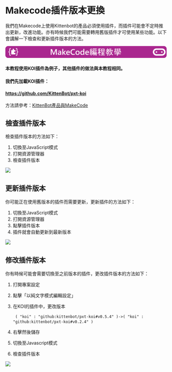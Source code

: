 # Makecode插件版本更換

我們在Makecode上使用Kittenbot的產品必須使用插件，而插件可能會不定時推出更新，改進功能。亦有時候我們可能需要轉用舊版插件才可使用某些功能。以下會講解一下檢查和更新插件版本的方法。



![](./images/mcbanner.png)

#### 本教程使用KOI插件為例子，其他插件的做法與本教程相同。

#### 我們先加載KOI插件：

#### https://github.com/KittenBot/pxt-koi

方法請參考：[KittenBot產品與MakeCode](./powerBrickMC)

## 檢查插件版本

檢查插件版本的方法如下：

1. 切換至JavaScript模式
2. 打開資源管理器
3. 檢查插件版本

![](./images/check.gif)

## 更新插件版本

你可能正在使用舊版本的插件而需要更新，更新插件的方法如下：
1. 切換至JavaScript模式
2. 打開資源管理器
3. 點擊插件版本
4. 插件就會自動更新到最新版本

![](./images/update.gif)

## 修改插件版本

你有時候可能會需要切換至之前版本的插件，更改插件版本的方法如下：

1. 打開專案設定
2. 點擊「以純文字模式編輯設定」
3. 在KOI的插件中，更改版本

        ( "koi" : "github:kittenbot/pxt-koi#v0.5.4" )->( "koi" : "github:kittenbot/pxt-koi#v0.2.4" )
    
4. 右擊然後儲存
5. 切換至Javascript模式
6. 檢查插件版本

![](./images/modify.gif)
